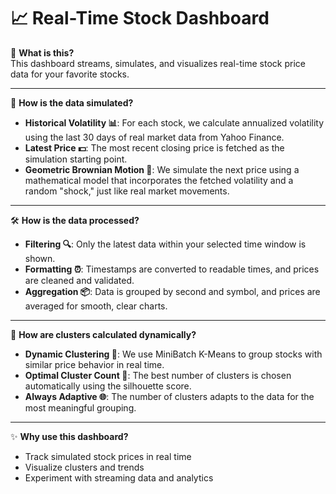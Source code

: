  # 📈 Real-Time Stock Dashboard

🚀 **What is this?**  
This dashboard streams, simulates, and visualizes real-time stock price data for your favorite stocks.

---

🧬 **How is the data simulated?**  
- **Historical Volatility 📊**: For each stock, we calculate annualized volatility using the last 30 days of real market data from Yahoo Finance.
- **Latest Price 💵**: The most recent closing price is fetched as the simulation starting point.
- **Geometric Brownian Motion 🔀**: We simulate the next price using a mathematical model that incorporates the fetched volatility and a random "shock," just like real market movements.

---

🛠️ **How is the data processed?**  
- **Filtering 🔍**: Only the latest data within your selected time window is shown.
- **Formatting ⏰**: Timestamps are converted to readable times, and prices are cleaned and validated.
- **Aggregation 📦**: Data is grouped by second and symbol, and prices are averaged for smooth, clear charts.

---

🧩 **How are clusters calculated dynamically?**  
- **Dynamic Clustering 🤖**: We use MiniBatch K-Means to group stocks with similar price behavior in real time.
- **Optimal Cluster Count 🔢**: The best number of clusters is chosen automatically using the silhouette score.
- **Always Adaptive 🌐**: The number of clusters adapts to the data for the most meaningful grouping.

---

✨ **Why use this dashboard?**  
- Track simulated stock prices in real time  
- Visualize clusters and trends  
- Experiment with streaming data and analytics  

